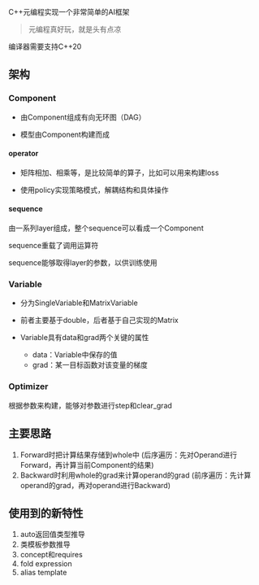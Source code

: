 C++元编程实现一个非常简单的AI框架

> 元编程真好玩，就是头有点凉

编译器需要支持C++20

## 架构
### Component
- 由Component组成有向无环图（DAG）

- 模型由Component构建而成

#### operator
- 矩阵相加、相乘等，是比较简单的算子，比如可以用来构建loss

- 使用policy实现策略模式，解耦结构和具体操作

#### sequence
由一系列layer组成，整个sequence可以看成一个Component

sequence重载了调用运算符

sequence能够取得layer的参数，以供训练使用

### Variable
- 分为SingleVariable和MatrixVariable

- 前者主要基于double，后者基于自己实现的Matrix

- Variable具有data和grad两个关键的属性
  - data：Variable中保存的值
  - grad：某一目标函数对该变量的梯度

### Optimizer
根据参数来构建，能够对参数进行step和clear_grad



## 主要思路
1. Forward时把计算结果存储到whole中 (后序遍历：先对Operand进行Forward，再计算当前Component的结果)
2. Backward时利用whole的grad来计算operand的grad (前序遍历：先计算operand的grad，再对operand进行Backward)

## 使用到的新特性
1. auto返回值类型推导
2. 类模板参数推导
3. concept和requires
4. fold expression
5. alias template
